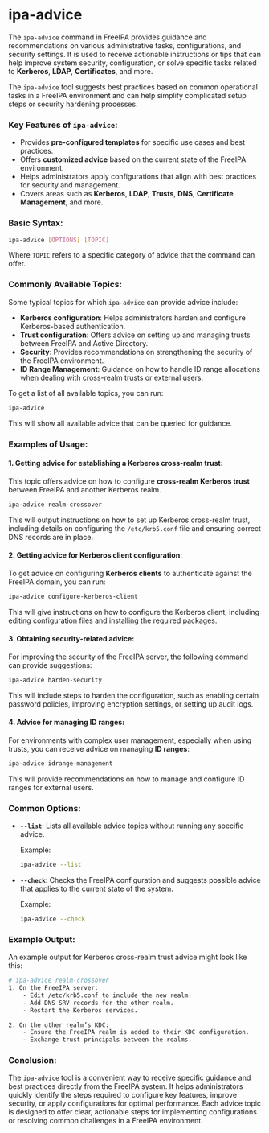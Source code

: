# ipa-advice

The `ipa-advice` command in FreeIPA provides guidance and recommendations on various administrative tasks, configurations, and security settings. It is used to receive actionable instructions or tips that can help improve system security, configuration, or solve specific tasks related to **Kerberos**, **LDAP**, **Certificates**, and more.

The `ipa-advice` tool suggests best practices based on common operational tasks in a FreeIPA environment and can help simplify complicated setup steps or security hardening processes.

### Key Features of `ipa-advice`:

- Provides **pre-configured templates** for specific use cases and best practices.
- Offers **customized advice** based on the current state of the FreeIPA environment.
- Helps administrators apply configurations that align with best practices for security and management.
- Covers areas such as **Kerberos**, **LDAP**, **Trusts**, **DNS**, **Certificate Management**, and more.

### Basic Syntax:

```bash
ipa-advice [OPTIONS] [TOPIC]
```

Where `TOPIC` refers to a specific category of advice that the command can offer.

### Commonly Available Topics:

Some typical topics for which `ipa-advice` can provide advice include:

- **Kerberos configuration**: Helps administrators harden and configure Kerberos-based authentication.
- **Trust configuration**: Offers advice on setting up and managing trusts between FreeIPA and Active Directory.
- **Security**: Provides recommendations on strengthening the security of the FreeIPA environment.
- **ID Range Management**: Guidance on how to handle ID range allocations when dealing with cross-realm trusts or external users.

To get a list of all available topics, you can run:

```bash
ipa-advice
```

This will show all available advice that can be queried for guidance.

### Examples of Usage:

#### 1. Getting advice for establishing a Kerberos cross-realm trust:
This topic offers advice on how to configure **cross-realm Kerberos trust** between FreeIPA and another Kerberos realm.

```bash
ipa-advice realm-crossover
```

This will output instructions on how to set up Kerberos cross-realm trust, including details on configuring the `/etc/krb5.conf` file and ensuring correct DNS records are in place.

#### 2. Getting advice for Kerberos client configuration:
To get advice on configuring **Kerberos clients** to authenticate against the FreeIPA domain, you can run:

```bash
ipa-advice configure-kerberos-client
```

This will give instructions on how to configure the Kerberos client, including editing configuration files and installing the required packages.

#### 3. Obtaining security-related advice:
For improving the security of the FreeIPA server, the following command can provide suggestions:

```bash
ipa-advice harden-security
```

This will include steps to harden the configuration, such as enabling certain password policies, improving encryption settings, or setting up audit logs.

#### 4. Advice for managing ID ranges:
For environments with complex user management, especially when using trusts, you can receive advice on managing **ID ranges**:

```bash
ipa-advice idrange-management
```

This will provide recommendations on how to manage and configure ID ranges for external users.

### Common Options:

- **`--list`**: Lists all available advice topics without running any specific advice.
  
  Example:
  ```bash
  ipa-advice --list
  ```

- **`--check`**: Checks the FreeIPA configuration and suggests possible advice that applies to the current state of the system.
  
  Example:
  ```bash
  ipa-advice --check
  ```

### Example Output:

An example output for Kerberos cross-realm trust advice might look like this:

```bash
# ipa-advice realm-crossover
1. On the FreeIPA server:
    - Edit /etc/krb5.conf to include the new realm.
    - Add DNS SRV records for the other realm.
    - Restart the Kerberos services.

2. On the other realm’s KDC:
    - Ensure the FreeIPA realm is added to their KDC configuration.
    - Exchange trust principals between the realms.
```

### Conclusion:

The `ipa-advice` tool is a convenient way to receive specific guidance and best practices directly from the FreeIPA system. It helps administrators quickly identify the steps required to configure key features, improve security, or apply configurations for optimal performance. Each advice topic is designed to offer clear, actionable steps for implementing configurations or resolving common challenges in a FreeIPA environment.
